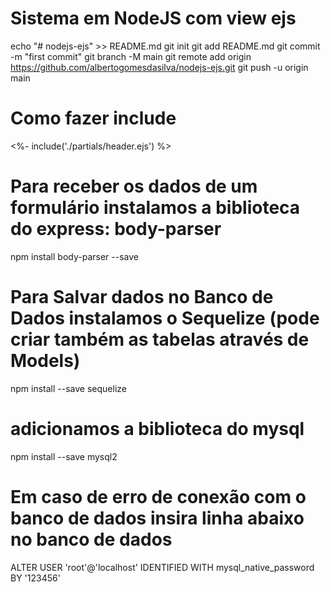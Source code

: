 # Sistema em NodeJS com view ejs

echo "# nodejs-ejs" >> README.md
git init
git add README.md
git commit -m "first commit"
git branch -M main
git remote add origin https://github.com/albertogomesdasilva/nodejs-ejs.git
git push -u origin main

# Como fazer include

<%- include('./partials/header.ejs') %>

# Para receber os dados de um formulário instalamos a biblioteca do express: body-parser
npm install body-parser --save

# Para Salvar dados no Banco de Dados instalamos o Sequelize (pode criar também as tabelas através de Models)
npm install --save sequelize

# adicionamos a biblioteca do mysql
npm install --save mysql2

# Em caso de erro de conexão com o banco de dados insira linha abaixo no banco de dados

ALTER USER 'root'@'localhost' IDENTIFIED WITH mysql_native_password BY '123456'